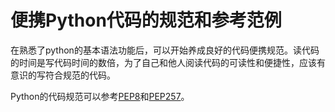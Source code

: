 # 便携Python代码的规范和参考范例

在熟悉了python的基本语法功能后，可以开始养成良好的代码便携规范。读代码的时间是写代码时间的数倍，为了自己和他人阅读代码的可读性和便捷性，应该有意识的写符合规范的代码。

Python的代码规范可以参考[PEP8](https://www.python.org/dev/peps/pep-0008/#introduction)和[PEP257](https://www.python.org/dev/peps/pep-0257/)。